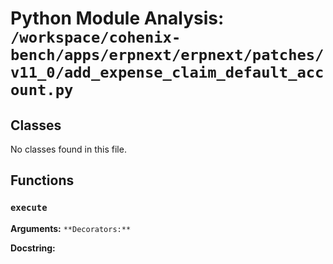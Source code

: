 # Python Module Analysis: `/workspace/cohenix-bench/apps/erpnext/erpnext/patches/v11_0/add_expense_claim_default_account.py`

## Classes

No classes found in this file.


## Functions

### `execute`
**Arguments:** ``
**Decorators:** ``

**Docstring:**
```

```

